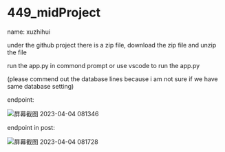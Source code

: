 # 449_midProject

name: xuzhihui

under the github project there is a zip file,
download the zip file and unzip the file

run the app.py in commond prompt 
or use vscode to run the app.py

(please commend out the database lines because i am not sure if we have same database setting)

endpoint:

![屏幕截图 2023-04-04 081346](https://user-images.githubusercontent.com/100057470/229838128-ea4b1a6b-40c9-4f24-86e9-cd93987b1bd8.png)

endpoint in post:

![屏幕截图 2023-04-04 081728](https://user-images.githubusercontent.com/100057470/229839161-621770c5-bbab-4f9c-90c8-01f5599c58ee.png)
